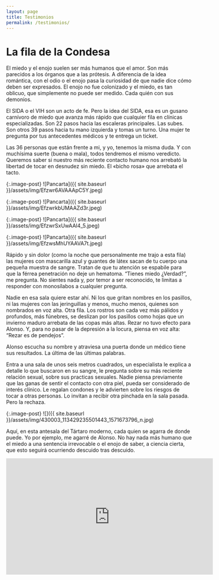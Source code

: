 ```yaml
---
layout: page
title: Testimonios
permalink: /testimonios/
---
```


# La fila de la Condesa

El miedo y el enojo suelen ser más humanos que el amor. Son más parecidos a los órganos que a las prótesis. A diferencia de la idea romántica, con el odio o el enojo pasa la curiosidad de que nadie dice cómo deben ser expresados. El enojo no fue colonizado y el miedo, es tan oblicuo, que simplemente no puede ser medido. Cada quién con sus demonios.

El SIDA o el VIH son un acto de fe. Pero la idea del SIDA, esa es un gusano carnívoro de miedo que avanza más rápido que cualquier fila en clínicas especializadas. Son 22 pasos hacia las escaleras principales. Las subes. Son otros 39 pasos hacia tu mano izquierda y tomas un turno. Una mujer te pregunta por tus antecedentes médicos y te entrega un ticket. 

Las 36 personas que están frente a mi, y yo, tenemos la misma duda. Y con muchísima suerte (buena o mala), todos tendremos el mismo veredicto. Queremos saber si nuestro más reciente contacto humano nos arrebató la libertad de tocar en desnudez sin miedo. El «bicho rosa» que arrebata el tacto. 

{:.image-post}
![Pancarta]({{ site.baseurl }}/assets/img/Efzwr6AVAAApC5Y.jpeg)

{:.image-post}
![Pancarta]({{ site.baseurl }}/assets/img/EfzwrkbUMAAZd3r.jpeg)

{:.image-post}
![Pancarta]({{ site.baseurl }}/assets/img/EfzwrSxUwAAl4_5.jpeg)

{:.image-post}
![Pancarta]({{ site.baseurl }}/assets/img/EfzwsMhUYAAVA7t.jpeg)


Rápido y sin dolor (como la noche que personalmente me trajo a esta fila) las mujeres con mascarilla azul y guantes de látex sacan de tu cuerpo una pequeña muestra de sangre. Tratan de que tu atención se espabile para que la férrea penetración no deje un hematoma. “Tienes miedo ¿Verdad?”, me pregunta. No sientes nada y, por temor a ser reconocido, te limitas a responder con monosílabos a cualquier pregunta.

Nadie en esa sala quiere estar ahí. Ni los que gritan nombres en los pasillos, ni las mujeres con las jeringuillas y menos, mucho menos, quienes son nombrados en voz alta. Otra fila. Los rostros son cada vez más pálidos y profundos, más fúnebres, se deslizan por los pasillos como hojas que un invierno maduro arrebata de las copas más altas. Rezar no tuvo efecto para Alonso. Y, para no pasar de la depresión a la locura, piensa en voz alta: “Rezar es de pendejos”.

Alonso escucha su nombre y atraviesa una puerta donde un médico tiene sus resultados. La última de las últimas palabras.

Entra a una sala de unos seis metros cuadrados, un especialista le explica a detalle lo que buscaron en su sangre, le pregunta sobre su más reciente relación sexual, sobre sus practicas sexuales. Nadie piensa previamente que las ganas de sentir el contacto con otra piel, pueda ser considerado de interés clínico. Le regalan condones y le advierten sobre los riesgos de tocar a otras personas. Lo invitan a recibir otra pinchada en la sala pasada. Pero la rechaza.  

{:.image-post}
![]({{ site.baseurl }}/assets/img/430003_113429235501443_1571673796_n.jpg)

Aquí, en esta antesala del Tártaro moderno, cada quien se agarra de donde puede. Yo por ejemplo, me agarré de Alonso. No hay nada más humano que el miedo a una sentencia irrevocable o el enojo de saber, a ciencia cierta, que esto seguirá ocurriendo descuido tras descuido.

<div class="embed-responsive embed-responsive-16by9 mb-4">
  <iframe class="embed-responsive-item" width="560" height="315" src="https://www.youtube.com/embed/SN8j3HC_H9Q" frameborder="0" allow="accelerometer; autoplay; clipboard-write; encrypted-media; gyroscope; picture-in-picture" allowfullscreen></iframe>
</div>
